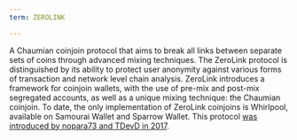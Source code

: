 ```yaml
---
term: ZEROLINK

---
```

A Chaumian coinjoin protocol that aims to break all links between separate sets of coins through advanced mixing techniques. The ZeroLink protocol is distinguished by its ability to protect user anonymity against various forms of transaction and network level chain analysis. ZeroLink introduces a framework for coinjoin wallets, with the use of pre-mix and post-mix segregated accounts, as well as a unique mixing technique: the Chaumian coinjoin. To date, the only implementation of ZeroLink coinjoins is Whirlpool, available on Samourai Wallet and Sparrow Wallet. This protocol [was introduced by nopara73 and TDevD in 2017](https://github.com/nopara73/ZeroLink/blob/master/README.md).